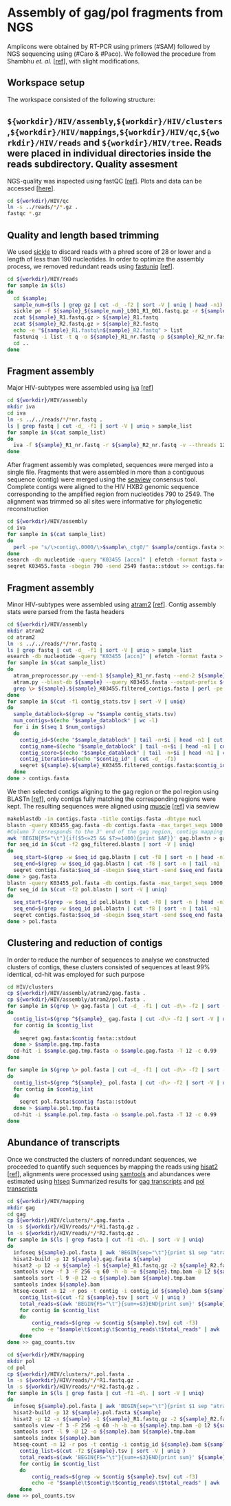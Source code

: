 Assembly of gag/pol fragments from NGS
======================================
Amplicons were obtained by RT-PCR using primers (#SAM) followed by NGS sequencing using (#Caro & #Paco).
We followed the procedure from Shambhu *et. al.* [[ref](https://pubmed.ncbi.nlm.nih.gov/27448822/)], with slight modifications.

Workspace setup
----------------
The workspace consisted of the following structure:

`${workdir}/HIV/assembly`,`${workdir}/HIV/clusters`,`${workdir}/HIV/mappings`,`${workdir}/HIV/qc`,`${workdir}/HIV/reads` and `${workdir}/HIV/tree`. Reads were placed in individual directories inside the reads subdirectory.
Quality assesment
-----------------
NGS-quality was inspected using fastQC [[ref](https://www.bioinformatics.babraham.ac.uk/projects/fastqc/)]. Plots and data can be accessed [[here](qc.md)].
```bash
cd ${workdir}/HIV/qc
ln -s ../reads/*/*.gz .
fastqc *.gz
```
Quality and length based trimming
---------------------------------
We used [sickle](https://github.com/najoshi/sickle) to discard reads with a phred score of 28 or lower and a length of less than 190 nucleotides. In order to optimize the assembly process, we removed redundant reads using [fastuniq](http://sourceforge.net/projects/fastuniq/) [[ref](https://pubmed.ncbi.nlm.nih.gov/23284954/)].
```bash
cd ${workdir}/HIV/reads
for sample in $(ls)
do
  cd $sample;
  sample_num=$(ls | grep gz | cut -d_ -f2 | sort -V | uniq | head -n1);
  sickle pe -f ${sample}_${sample_num}_L001_R1_001.fastq.gz -r ${sample}_${sample_num}_L001_R2_001.fastq.gz -o ${sample}_R1.fastq.gz -p ${sample}_R2.fastq.gz -s ${sample}_failed.fastq.gz -q 30 -l 226 -t sanger -g
  zcat ${sample}_R1.fastq.gz > ${sample}_R1.fastq
  zcat ${sample}_R2.fastq.gz > ${sample}_R2.fastq
  echo -e "${sample}_R1.fastq\n${sample}_R2.fastq" > list
  fastuniq -i list -t q -o ${sample}_R1_nr.fastq -p ${sample}_R2_nr.fastq
  cd ..
done
```
Fragment assembly
-----------------
Major HIV-subtypes were assembled using [iva](https://github.com/sanger-pathogens/iva) [[ref](https://pubmed.ncbi.nlm.nih.gov/25725497/)]
```bash
cd ${workdir}/HIV/assembly
mkdir iva
cd iva
ln -s ../../reads/*/*nr.fastq .
ls | grep fastq | cut -d_ -f1 | sort -V | uniq > sample_list
for sample in $(cat sample_list)
do
  iva -f ${sample}_R1_nr.fastq -r ${sample}_R2_nr.fastq -v --threads 12 ${sample}
done
```
After fragment assembly was completed, sequences were merged into a single file. Fragments that were assembled in more than a contiguous sequence (contig) were merged using the [seaview](http://pbil.univ-lyon1.fr/software/seaview3) consensus tool. Complete contigs were aligned to the HIV HXB2 genomic sequence corresponding to the amplified region from nucleotides 790 to 2549. The alignment was trimmed so all sites were informative for phylogenetic reconstruction
```bash
cd ${workdir}/HIV/assembly
cd iva
for sample in $(cat sample_list)
do
  perl -pe "s/\>contig\.0000/\>$sample\_ctg0/" $sample/contigs.fasta >> contigs.fasta
done
esearch -db nucleotide -query "K03455 [accn]" | efetch -format fasta > K03455.fasta
seqret K03455.fasta -sbegin 790 -send 2549 fasta::stdout >> contigs.fasta
```
Fragment assembly
-----------------
Minor HIV-subtypes were assembled using [atram2](https://github.com/juliema/aTRAM) [[ref](https://pubmed.ncbi.nlm.nih.gov/29881251/)]. Contig assembly stats were parsed from the fasta headers
```bash
cd ${workdir}/HIV/assembly
mkdir atram2
cd atram2
ln -s ../../reads/*/*nr.fastq .
ls | grep fastq | cut -d_ -f1 | sort -V | uniq > sample_list
esearch -db nucleotide -query "K03455 [accn]" | efetch -format fasta > K03455.fasta
for sample in $(cat sample_list)
do
  atram_preprocessor.py --end-1 ${sample}_R1_nr.fastq --end-2 ${sample}_R2_nr.fastq --blast-db ${sample} --cpus 12 --fastq;
  atram.py --blast-db ${sample} --query K03455.fasta --output-prefix ${sample} --assembler trinity --cpus 12 --iterations 5
  grep \> ${sample}.${sample}_K03455.filtered_contigs.fasta | perl -pe 's/\>\>/\>$sample\t/;s/\ .*TRINITY/\t/;s/\ .*\=/\t/' | awk 'BEGIN{FS="\t"}{print $1 FS $2 FS $1$3 FS $4}' > contig_stats.tsv
done
for sample in $(cut -f1 contig_stats.tsv | sort -V | uniq)
do
  sample_datablock=$(grep -w ^$sample contig_stats.tsv)
  num_contigs=$(echo "$sample_datablock" | wc -l)
  for i in $(seq 1 $num_contigs)
  do
    contig_id=$(echo "$sample_datablock" | tail -n+$i | head -n1 | cut -f2)
    contig_name=$(echo "$sample_datablock" | tail -n+$i | head -n1 | cut -f3)
    contig_score=$(echo "$sample_datablock" | tail -n+$i | head -n1 | cut -f4)
    contig_iteration=$(echo "$contig_id" | cut -d_ -f1)
    seqret ${sample}.${sample}_K03455.filtered_contigs.fasta:$contig_id fasta::stdout | perl -pe "s/\>.*/\>$contig_name\_$contig_iteration\ $contig_score/"
  done
done > contigs.fasta
```
We then selected contigs aligning to the gag region or the pol region using BLASTn [[ref](https://pubmed.ncbi.nlm.nih.gov/10890397/)], only contigs fully matching the corresponding regions were kept. The resulting sequences were aligned using [muscle](https://drive5.com/muscle/) [[ref](https://pubmed.ncbi.nlm.nih.gov/15318951/)] via seaview
```bash
makeblastdb -in contigs.fasta -title contigs.fasta -dbtype nucl
blastn -query K03455_gag.fasta -db contigs.fasta -max_target_seqs 1000 -out gag.blastn -outfmt "6 qseqid sseqid qlen slen qstart sstart qend send score evalue length positive"
#Column 7 corresponds to the 3' end of the gag region, contigs mapping after position 25 or before position 1400 were discarded
awk 'BEGIN{FS="\t"}{if($5<=25 && $7>=1400){print $AF}}' gag.blastn > gag_filtered.blastn
for seq_id in $(cut -f2 gag_filtered.blastn | sort -V | uniq)
do
  seq_start=$(grep -w $seq_id gag.blastn | cut -f8 | sort -n | head -n1 )
  seq_end=$(grep -w $seq_id gag.blastn | cut -f8 | sort -n | tail -n1 )
  seqret contigs.fasta:$seq_id -sbegin $seq_start -send $seq_end fasta::stdout
done > gag.fasta
blastn -query K03455_pol.fasta -db contigs.fasta -max_target_seqs 1000 -out pol.blastn -outfmt "6 qseqid sseqid qlen slen qstart sstart qend send score evalue length positive"
for seq_id in $(cut -f2 pol.blastn | sort -V | uniq)
do
  seq_start=$(grep -w $seq_id pol.blastn | cut -f8 | sort -n | head -n1 )
  seq_end=$(grep -w $seq_id pol.blastn | cut -f8 | sort -n | tail -n1 )
  seqret contigs.fasta:$seq_id -sbegin $seq_start -send $seq_end fasta::stdout
done > pol.fasta
```
Clustering and reduction of contigs
-----------------------------------
In order to reduce the number of sequences to analyse we constructed clusters of contigs, these clusters consisted of sequences at least 99% identical, cd-hit was employed for such purpose
```bash
cd HIV/clusters
cp ${workdir}/HIV/assembly/atram2/gag.fasta .
cp ${workdir}/HIV/assembly/atram2/pol.fasta .
for sample in $(grep \> gag.fasta | cut -d_ -f1 | cut -d\> -f2 | sort -V | uniq)
do
  contig_list=$(grep ^${sample}_ gag.fasta | cut -d\> -f2 | sort -V | uniq)
  for contig in $contig_list
  do
    seqret gag.fasta:$contig fasta::stdout
  done > $sample.gag.tmp.fasta
  cd-hit -i $sample.gag.tmp.fasta -o $sample.gag.fasta -T 12 -c 0.99
done

for sample in $(grep \> pol.fasta | cut -d_ -f1 | cut -d\> -f2 | sort -V | uniq)
do
  contig_list=$(grep ^${sample}_ pol.fasta | cut -d\> -f2 | sort -V | uniq)
  for contig in $contig_list
  do
    seqret pol.fasta:$contig fasta::stdout
  done > $sample.pol.tmp.fasta
  cd-hit -i $sample.pol.tmp.fasta -o $sample.pol.fasta -T 12 -c 0.99
done
```
Abundance of transcripts
-----------------------------------
Once we constructed the clusters of nonredundant sequences, we proceeded to quantify such sequences by mapping the reads using [hisat2](https://github.com/DaehwanKimLab/hisat2) [[ref](https://pubmed.ncbi.nlm.nih.gov/25751142/)], alignments were processed using [samtools](https://github.com/samtools/samtools) and abundances were estimated using [htseq](https://htseq.readthedocs.io/en/release_0.11.1/index.html)
Summarized results for [gag transcripts](gag_counts.md) and [pol transcripts](pol_counts.md)
```bash
cd ${workdir}/HIV/mapping
mkdir gag
cd gag
cp ${workdir}/HIV/clusters/*.gag.fasta .
ln -s ${workdir}/HIV/reads/*/*R1.fastq.gz .
ln -s ${workdir}/HIV/reads/*/*R2.fastq.gz .
for sample in $(ls | grep fasta | cut -f1 -d\. | sort -V | uniq)
do
  infoseq ${sample}.pol.fasta | awk 'BEGIN{sep="\t"}{print $1 sep "atram2" sep "contig" sep 1 sep $2 sep "." sep "+" sep "." sep "contig_id=\""$1"\"" }' > ${sample}.gff
  hisat2-build -p 12 ${sample}.gag.fasta ${sample}
  hisat2 -p 12 -x ${sample} -1 ${sample}_R1.fastq.gz -2 ${sample}_R2.fastq.gz --very-sensitive > ${sample}.sam
  samtools view -f 3 -F 256 -q 60 -h -b -o ${sample}.tmp.bam -@ 12 ${sample}.sam
  samtools sort -l 9 -@ 12 -o ${sample}.bam ${sample}.tmp.bam
  samtools index ${sample}.bam
  htseq-count -n 12 -r pos -t contig -i contig_id ${sample}.bam ${sample}.gff > ${sample}.tsv
	contig_list=$(cut -f2 ${sample}.tsv | sort -V | uniq )
	total_reads=$(awk 'BEGIN{FS="\t"}{sum+=$3}END{print sum}' ${sample}.tsv)
	for contig in $contig_list
	do
		contig_reads=$(grep -w $contig ${sample}.tsv| cut -f3)
		echo -e "$sample\t$contig\t$contig_reads\t$total_reads" | awk 'BEGIN{FS="\t"}{print $1 FS $2 FS $3 FS $3/$4}'
	done
done >> gag_counts.tsv

cd ${workdir}/HIV/mapping
mkdir pol
cd pol
cp ${workdir}/HIV/clusters/*.pol.fasta .
ln -s ${workdir}/HIV/reads/*/*R1.fastq.gz .
ln -s ${workdir}/HIV/reads/*/*R2.fastq.gz .
for sample in $(ls | grep fasta | cut -f1 -d\. | sort -V | uniq)
do
  infoseq ${sample}.pol.fasta | awk 'BEGIN{sep="\t"}{print $1 sep "atram2" sep "contig" sep 1 sep $2 sep "." sep "+" sep "." sep "contig_id=\""$1"\"" }' > ${sample}.gff
  hisat2-build -p 12 ${sample}.pol.fasta ${sample}
  hisat2 -p 12 -x ${sample} -1 ${sample}_R1.fastq.gz -2 ${sample}_R2.fastq.gz --very-sensitive > ${sample}.sam
  samtools view -f 3 -F 256 -q 60 -h -b -o ${sample}.tmp.bam -@ 12 ${sample}.sam
  samtools sort -l 9 -@ 12 -o ${sample}.bam ${sample}.tmp.bam
  samtools index ${sample}.bam
  htseq-count -n 12 -r pos -t contig -i contig_id ${sample}.bam ${sample}.gff > ${sample}.tsv
	contig_list=$(cut -f2 ${sample}.tsv | sort -V | uniq )
	total_reads=$(awk 'BEGIN{FS="\t"}{sum+=$3}END{print sum}' ${sample}.tsv)
	for contig in $contig_list
	do
		contig_reads=$(grep -w $contig ${sample}.tsv| cut -f3)
		echo -e "$sample\t$contig\t$contig_reads\t$total_reads" | awk 'BEGIN{FS="\t"}{print $1 FS $2 FS $3 FS $3/$4}'
	done
done >> pol_counts.tsv
```

